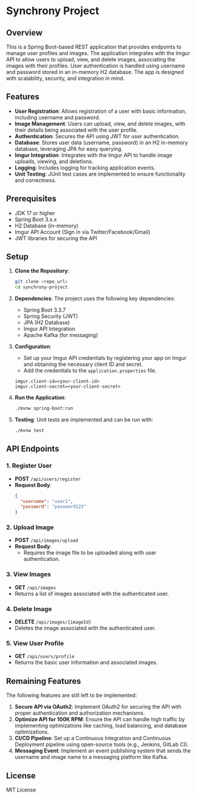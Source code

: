 # Synchrony Project

## Overview

This is a Spring Boot-based REST application that provides endpoints to manage user profiles and images. The application integrates with the Imgur API to allow users to upload, view, and delete images, associating the images with their profiles. User authentication is handled using username and password stored in an in-memory H2 database. The app is designed with scalability, security, and integration in mind.

## Features

- **User Registration**: Allows registration of a user with basic information, including username and password.
- **Image Management**: Users can upload, view, and delete images, with their details being associated with the user profile.
- **Authentication**: Secures the API using JWT for user authentication.
- **Database**: Stores user data (username, password) in an H2 in-memory database, leveraging JPA for easy querying.
- **Imgur Integration**: Integrates with the Imgur API to handle image uploads, viewing, and deletions.  
- **Logging**: Includes logging for tracking application events.
- **Unit Testing**: JUnit test cases are implemented to ensure functionality and correctness.

## Prerequisites

- JDK 17 or higher
- Spring Boot 3.x.x
- H2 Database (in-memory)
- Imgur API Account (Sign in via Twitter/Facebook/Gmail)
- JWT libraries for securing the API


## Setup

1. **Clone the Repository**:
   ```bash
   git clone <repo_url>
   cd synchrony-project
   ```

2. **Dependencies**: The project uses the following key dependencies:
   - Spring Boot 3.3.7
   - Spring Security (JWT)
   - JPA (H2 Database)
   - Imgur API Integration
   - Apache Kafka (for messaging)

3. **Configuration**:
   - Set up your Imgur API credentials by registering your app on Imgur and obtaining the necessary client ID and secret.
   - Add the credentials to the `application.properties` file.

   ```properties
   imgur.client-id=<your-client-id>
   imgur.client-secret=<your-client-secret>
   ```

4. **Run the Application**:
   ```bash
   ./mvnw spring-boot:run
   ```

5. **Testing**: Unit tests are implemented and can be run with:
   ```bash
   ./mvnw test
   ```

## API Endpoints

### 1. Register User

- **POST** `/api/users/register`
- **Request Body**:
  ```json
  {
    "username": "user1",
    "password": "password123"
  }
  ```

### 2. Upload Image

- **POST** `/api/images/upload`
- **Request Body**: 
  - Requires the image file to be uploaded along with user authentication.
  
### 3. View Images

- **GET** `/api/images`
- Returns a list of images associated with the authenticated user.

### 4. Delete Image

- **DELETE** `/api/images/{imageId}`
- Deletes the image associated with the authenticated user.

### 5. View User Profile

- **GET** `/api/users/profile`
- Returns the basic user information and associated images.

## Remaining Features

The following features are still left to be implemented:

1. **Secure API via OAuth2**: Implement OAuth2 for securing the API with proper authentication and authorization mechanisms.
2. **Optimize API for 100K RPM**: Ensure the API can handle high traffic by implementing optimizations like caching, load balancing, and database optimizations.
3. **CI/CD Pipeline**: Set up a Continuous Integration and Continuous Deployment pipeline using open-source tools (e.g., Jenkins, GitLab CI).
4. **Messaging Event**: Implement an event publishing system that sends the username and image name to a messaging platform like Kafka.

## License

MIT License
